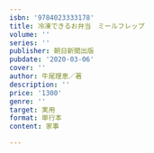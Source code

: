 ```yaml
---
isbn: '9784023333178'
title: 冷凍できるお弁当　ミールフレップ
volume: ''
series: ''
publisher: 朝日新聞出版
pubdate: '2020-03-06'
cover: ''
author: 牛尾理恵／著
description: ''
price: '1300'
genre: ''
target: 実用
format: 単行本
content: 家事

---
```

